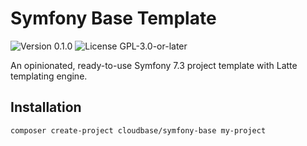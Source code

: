 # Symfony Base Template

<p>
<!-- Version Badge -->
<img src="https://img.shields.io/badge/Version-0.1.0-blue" alt="Version 0.1.0">
<!-- License Badge -->
<img src="https://img.shields.io/badge/License-GPL--3.0--or--later-40adbc" alt="License GPL-3.0-or-later">
</p>

An opinionated, ready-to-use Symfony 7.3 project template with Latte templating engine.

## Installation

```bash
composer create-project cloudbase/symfony-base my-project
```